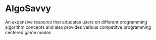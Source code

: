 # AlgoSavvy
An expansive resource that educates users on different programming algorithm concepts and also provides various competitve programming centered game modes
